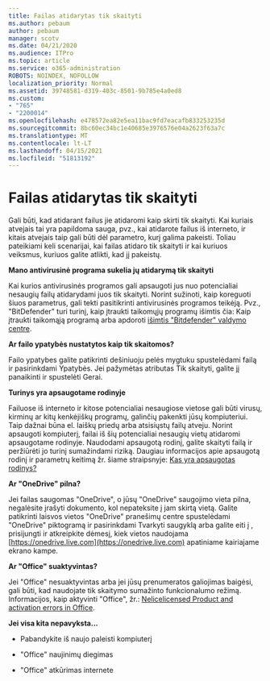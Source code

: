 ```yaml
---
title: Failas atidarytas tik skaityti
ms.author: pebaum
author: pebaum
manager: scotv
ms.date: 04/21/2020
ms.audience: ITPro
ms.topic: article
ms.service: o365-administration
ROBOTS: NOINDEX, NOFOLLOW
localization_priority: Normal
ms.assetid: 39748581-d319-403c-8501-9b785e4a0ed8
ms.custom:
- "765"
- "2200014"
ms.openlocfilehash: e478572ea82e5ea11bac9fd7eacafb833253235d
ms.sourcegitcommit: 8bc60ec34bc1e40685e3976576e04a2623f63a7c
ms.translationtype: MT
ms.contentlocale: lt-LT
ms.lasthandoff: 04/15/2021
ms.locfileid: "51813192"
---
```

# <a name="file-open-read-only"></a>Failas atidarytas tik skaityti

Gali būti, kad atidarant failus jie atidaromi kaip skirti tik skaityti. Kai kuriais atvejais tai yra papildoma sauga, pvz., kai atidarote failus iš interneto, ir kitais atvejais taip gali būti dėl parametro, kurį galima pakeisti. Toliau pateikiami keli scenarijai, kai failas atidaro tik skaityti ir kai kuriuos veiksmus, kuriuos galite atlikti, kad jį pakeistų.
  
 **Mano antivirusinė programa sukelia jų atidarymą tik skaityti**
  
Kai kurios antivirusinės programos gali apsaugoti jus nuo potencialiai nesaugių failų atidarydami juos tik skaityti. Norint sužinoti, kaip koreguoti šiuos parametrus, gali tekti pasitikrinti antivirusinės programos teikėją. Pvz., "BitDefender" turi turinį, kaip įtraukti taikomųjų programų išimtis čia: Kaip įtraukti taikomąją programą arba apdoroti [išimtis "Bitdefender" valdymo centre](https://aka.ms/AA6098i).
  
 **Ar failo ypatybės nustatytos kaip tik skaitomos?**
  
Failo ypatybes galite patikrinti dešiniuoju pelės mygtuku spustelėdami failą ir pasirinkdami Ypatybės. Jei pažymėtas atributas Tik skaityti, galite jį panaikinti ir spustelėti Gerai.
  
 **Turinys yra apsaugotame rodinyje**
  
Failuose iš interneto ir kitose potencialiai nesaugiose vietose gali būti virusų, kirminų ar kitų kenkėjiškų programų, galinčių pakenkti jūsų kompiuteriui. Taip dažnai būna el. laiškų priedų arba atsisiųstų failų atveju. Norint apsaugoti kompiuterį, failai iš šių potencialiai nesaugių vietų atidaromi apsaugotame rodinyje. Naudodami apsaugotą rodinį, galite skaityti failą ir peržiūrėti jo turinį sumažindami riziką. Daugiau informacijos apie apsaugotą rodinį ir parametrų keitimą žr. šiame straipsnyje: [Kas yra apsaugotas rodinys?](https://support.office.com/article/d6f09ac7-e6b9-4495-8e43-2bbcdbcb6653)
  
 **Ar "OneDrive" pilna?**
  
Jei failas saugomas "OneDrive", o jūsų "OneDrive" saugojimo vieta pilna, negalėsite įrašyti dokumento, kol nepateksite į jam skirtą vietą. Galite patikrinti laisvos vietos "OneDrive" pranešimų centre spustelėdami "OneDrive" piktogramą ir pasirinkdami Tvarkyti saugyklą arba galite eiti į , prisijungti ir atkreipkite dėmesį, kiek vietos naudojama [https://onedrive.live.com](https://onedrive.live.com) apatiniame kairiajame ekrano kampe.
  
 **Ar "Office" suaktyvintas?**
  
Jei "Office" nesuaktyvintas arba jei jūsų prenumeratos galiojimas baigėsi, gali būti, kad naudojate tik skaitymo sumažinto funkcionalumo režimą. Informacijos, kaip aktyvinti "Office", žr.: [Nelicelicensed Product and activation errors in Office](https://support.office.com/article/0d23d3c0-c19c-4b2f-9845-5344fedc4380).
  
 **Jei visa kita nepavyksta...**
  
- Pabandykite iš naujo paleisti kompiuterį
    
- "Office" naujinimų diegimas
    
- "Office" atkūrimas internete
    

